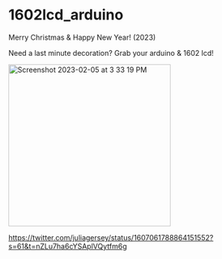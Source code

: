 # 1602lcd_arduino
Merry Christmas &amp; Happy New Year! (2023)

Need a last minute decoration? Grab your arduino & 1602 lcd! 

<img width="320" alt="Screenshot 2023-02-05 at 3 33 19 PM" src="https://user-images.githubusercontent.com/71852943/216843366-44119983-769c-4265-95cc-3c9670ae1580.png">


https://twitter.com/juliagersey/status/1607061788864151552?s=61&t=nZLu7ha6cYSAplVQytfm6g 
